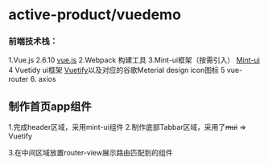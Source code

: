 # active-product/vuedemo

### 前端技术栈：
 1.Vue.js 2.6.10 [vue.js](https://cn.vuejs.org/ "超链接title")
 2.Webpack 构建工具
 3.Mint-ui框架（按需引入） [Mint-ui](http://mint-ui.github.io/)
 4 Vuetidy ui框架 [Vuetify](https://vuetifyjs.com/zh-Hans/)以及对应的谷歌Meterial design icon图标
 5 vue-router
 6. axios
## 制作首页app组件

1.完成header区域，采用mint-ui组件
2.制作底部Tabbar区域，采用了~~mui~~ => Vuetify 

3.在中间区域放置router-view展示路由匹配到的组件 
